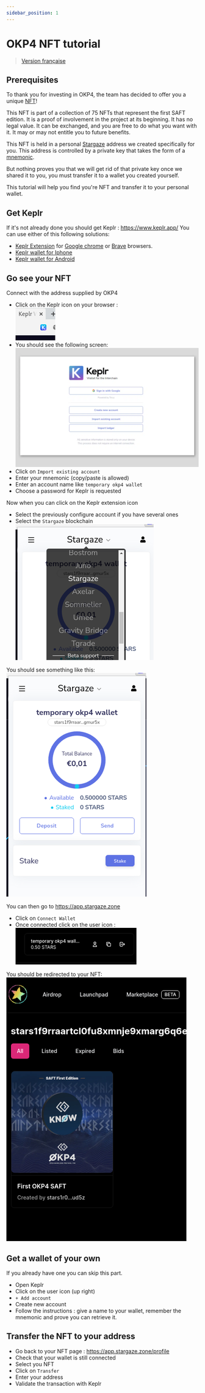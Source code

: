```yaml
---
sidebar_position: 1
---
```


# OKP4 NFT tutorial

> [Version française](./fr.md)

## Prerequisites

To thank you for investing in OKP4, the team has decided to offer you a unique [NFT](https://en.wikipedia.org/wiki/Non-fungible_token)!

This NFT is part of a collection of 75 NFTs that represent the first SAFT edition. It is a proof of involvement in the project at its beginning. It has no legal value. It can be exchanged, and you are free to do what you want with it. It may or may not entitle you to future benefits.

This NFT is held in a personal [Stargaze](https://www.stargaze.zone/) address we created specifically for you. This address is controlled by a private key that takes the form of a [mnemonic](https://en.bitcoin.it/wiki/Seed_phrase).

But nothing proves you that we will get rid of that private key once we shared it to you, you must transfer it to a wallet you created yourself.

This tutorial will help you find you're NFT and transfer it to your personal wallet.

## Get Keplr

If it's not already done you should get Keplr : <https://www.keplr.app/>
You can use either of this following solutions:

- [Keplr Extension](https://chrome.google.com/webstore/detail/keplr/dmkamcknogkgcdfhhbddcghachkejeap) for [Google chrome](https://www.google.com/chrome/index.html) or [Brave](https://brave.com/) browsers.
- [Keplr wallet for Iphone](https://apps.apple.com/us/app/keplr-wallet)
- [Keplr wallet for Android](https://play.google.com/store/apps/details?id=com.chainapsis.keplr)

## Go see your NFT

Connect with the address supplied by OKP4

- Click on the Keplr icon on your browser :  
   ![keplr icon](/img/content/nft-tutorial/keplr-icon.png)
- You should see the following screen:  
![create account](/img/content/nft-tutorial/account-creation-keplr.png)
- Click on `Import existing account`
- Enter your mnemonic (copy/paste is allowed)
- Enter an account name like `temporary okp4 wallet`
- Choose a password for Keplr is requested
  
Now when you can click on the Keplr extension icon

- Select the previously configure account if you have several ones
- Select the `Stargaze` blockchain ![block chain selection](/img/content/nft-tutorial/block-chain-select.png)

You should see something like this:
![keplr account](/img/content/nft-tutorial/keplr-account.png)

You can then go to <https://app.stargaze.zone>

- Click on `Connect Wallet`
- Once connected click on the user icon : ![stargaze user](/img/content/nft-tutorial/stargaze-account.png)

You should be redirected to your NFT:
![Stargaze NFT](/img/content/nft-tutorial/stargaze-nft.png)

## Get a wallet of your own

If you already have one you can skip this part.

- Open Keplr
- Click on the user icon (up right)
- `+ Add account`
- Create new account
- Follow the instructions : give a name to your wallet, remember the mnemonic and prove you can retrieve it.

## Transfer the NFT to your address

- Go back to your NFT page : <https://app.stargaze.zone/profile>
- Check that your wallet is still connected
- Select you NFT
- Click on `Transfer`
- Enter your address
- Validate the transaction with Keplr
